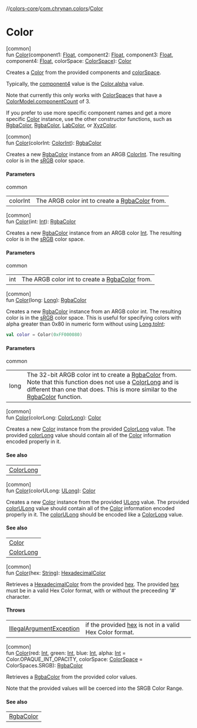 //[colors-core](../../index.md)/[com.chrynan.colors](index.md)/[Color](-color.md)

# Color

[common]\
fun [Color](-color.md)(component1: [Float](https://kotlinlang.org/api/latest/jvm/stdlib/kotlin/-float/index.html), component2: [Float](https://kotlinlang.org/api/latest/jvm/stdlib/kotlin/-float/index.html), component3: [Float](https://kotlinlang.org/api/latest/jvm/stdlib/kotlin/-float/index.html), component4: [Float](https://kotlinlang.org/api/latest/jvm/stdlib/kotlin/-float/index.html), colorSpace: [ColorSpace](../com.chrynan.colors.space/-color-space/index.md)): [Color](-color/index.md)

Creates a [Color](-color/index.md) from the provided components and [colorSpace](-color.md).

Typically, the [component4](-color.md) value is the [Color.alpha](-color/alpha.md) value.

Note that currently this only works with [ColorSpace](../com.chrynan.colors.space/-color-space/index.md)s that have a [ColorModel.componentCount](../com.chrynan.colors.space/-color-model/component-count.md) of 3.

If you prefer to use more specific component names and get a more specific [Color](-color/index.md) instance, use the other constructor functions, such as [RgbaColor](-rgba-color/index.md), [RgbaColor](-rgba-color/index.md), [LabColor](-lab-color/index.md), or [XyzColor](-xyz-color/index.md).

[common]\
fun [Color](-color.md)(colorInt: [ColorInt](-color-int/index.md)): [RgbaColor](-rgba-color/index.md)

Creates a new [RgbaColor](-rgba-color/index.md) instance from an ARGB [ColorInt](-color-int/index.md). The resulting color is in the [sRGB](../com.chrynan.colors.space/-color-spaces/-s-r-g-b.md) color space.

#### Parameters

common

| | |
|---|---|
| colorInt | The ARGB color int to create a [RgbaColor](-rgba-color/index.md) from. |

[common]\
fun [Color](-color.md)(int: [Int](https://kotlinlang.org/api/latest/jvm/stdlib/kotlin/-int/index.html)): [RgbaColor](-rgba-color/index.md)

Creates a new [RgbaColor](-rgba-color/index.md) instance from an ARGB color [Int](https://kotlinlang.org/api/latest/jvm/stdlib/kotlin/-int/index.html). The resulting color is in the [sRGB](../com.chrynan.colors.space/-color-spaces/-s-r-g-b.md) color space.

#### Parameters

common

| | |
|---|---|
| int | The ARGB color int to create a [RgbaColor](-rgba-color/index.md) from. |

[common]\
fun [Color](-color.md)(long: [Long](https://kotlinlang.org/api/latest/jvm/stdlib/kotlin/-long/index.html)): [RgbaColor](-rgba-color/index.md)

Creates a new [RgbaColor](-rgba-color/index.md) instance from an ARGB color int. The resulting color is in the [sRGB](../com.chrynan.colors.space/-color-spaces/-s-r-g-b.md) color space. This is useful for specifying colors with alpha greater than 0x80 in numeric form without using [Long.toInt](https://kotlinlang.org/api/latest/jvm/stdlib/kotlin/-long/to-int.html):

```kotlin
val color = Color(0xFF000080)
```

#### Parameters

common

| | |
|---|---|
| long | The 32-bit ARGB color int to create a [RgbaColor](-rgba-color/index.md) from.<br>Note that this function does not use a [ColorLong](-color-long/index.md) and is different than one that does. This is more similar to the [RgbaColor](-rgba-color/index.md) function. |

[common]\
fun [Color](-color.md)(colorLong: [ColorLong](-color-long/index.md)): [Color](-color/index.md)

Creates a new [Color](-color/index.md) instance from the provided [ColorLong](-color-long/index.md) value. The provided [colorLong](-color.md) value should contain all of the [Color](-color/index.md) information encoded properly in it.

#### See also

| |
|---|
| [ColorLong](-color-long/index.md) |

[common]\
fun [Color](-color.md)(colorULong: [ULong](https://kotlinlang.org/api/latest/jvm/stdlib/kotlin/-u-long/index.html)): [Color](-color/index.md)

Creates a new [Color](-color/index.md) instance from the provided [ULong](-color.md) value. The provided [colorULong](-color.md) value should contain all of the [Color](-color/index.md) information encoded properly in it. The [colorULong](-color.md) should be encoded like a [ColorLong](-color-long/index.md) value.

#### See also

| |
|---|
| [Color](-color/index.md) |
| [ColorLong](-color-long/index.md) |

[common]\
fun [Color](-color.md)(hex: [String](https://kotlinlang.org/api/latest/jvm/stdlib/kotlin/-string/index.html)): [HexadecimalColor](-hexadecimal-color/index.md)

Retrieves a [HexadecimalColor](-hexadecimal-color/index.md) from the provided [hex](-color.md). The provided [hex](-color.md) must be in a valid Hex Color format, with or without the preceeding '#' character.

#### Throws

| | |
|---|---|
| [IllegalArgumentException](https://kotlinlang.org/api/latest/jvm/stdlib/kotlin/-illegal-argument-exception/index.html) | if the provided [hex](-color.md) is not in a valid Hex Color format. |

[common]\
fun [Color](-color.md)(red: [Int](https://kotlinlang.org/api/latest/jvm/stdlib/kotlin/-int/index.html), green: [Int](https://kotlinlang.org/api/latest/jvm/stdlib/kotlin/-int/index.html), blue: [Int](https://kotlinlang.org/api/latest/jvm/stdlib/kotlin/-int/index.html), alpha: [Int](https://kotlinlang.org/api/latest/jvm/stdlib/kotlin/-int/index.html) = Color.OPAQUE_INT_OPACITY, colorSpace: [ColorSpace](../com.chrynan.colors.space/-color-space/index.md) = ColorSpaces.SRGB): [RgbaColor](-rgba-color/index.md)

Retrieves a [RgbaColor](-rgba-color/index.md) from the provided color values.

Note that the provided values will be coerced into the SRGB Color Range.

#### See also

| |
|---|
| [RgbaColor](-rgba-color/index.md) |

